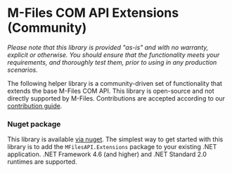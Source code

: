 # M-Files COM API Extensions (Community)

_Please note that this library is provided "as-is" and with no warranty, explicit or otherwise. You should ensure that the functionality meets your requirements, and thoroughly test them, prior to using in any production scenarios._

The following helper library is a community-driven set of functionality that extends the base M-Files COM API.  This library is open-source and not directly supported by M-Files.  Contributions are accepted according to our [contribution guide](CONTRIBUTING.md).

### Nuget package

This library is available [via nuget](https://www.nuget.org/packages/MFilesAPI.Extensions/).  The simplest way to get started with this library is to add the `MFilesAPI.Extensions` package to your existing .NET application.  .NET Framework 4.6 (and higher) and .NET Standard 2.0 runtimes are supported.

